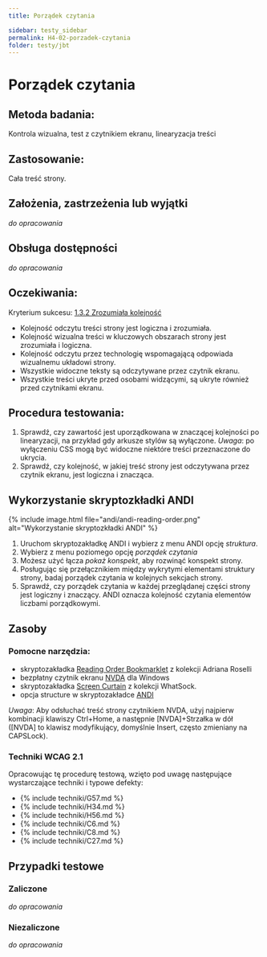 ```yaml
---
title: Porządek czytania

sidebar: testy_sidebar
permalink: H4-02-porzadek-czytania
folder: testy/jbt
---
```



# Porządek czytania

## Metoda badania:
Kontrola wizualna, test z czytnikiem ekranu, linearyzacja treści  

## Zastosowanie:
Cała treść strony.

## Założenia, zastrzeżenia lub wyjątki
_do opracowania_

## Obsługa dostępności
_do opracowania_

## Oczekiwania:
Kryterium sukcesu: [1.3.2 Zrozumiała kolejność](https://wcag.lepszyweb.pl/#meaningful-sequence)
-	Kolejność odczytu treści strony jest logiczna i zrozumiała.
-	Kolejność wizualna treści w kluczowych obszarach strony jest zrozumiała i logiczna.   
-	Kolejność odczytu przez technologię wspomagającą odpowiada wizualnemu układowi strony.
-	Wszystkie widoczne teksty są odczytywane przez czytnik ekranu.
-	Wszystkie treści ukryte przed osobami widzącymi, są ukryte również przed czytnikami ekranu.

## Procedura testowania:
1.	Sprawdź, czy zawartość jest uporządkowana w znaczącej kolejności po linearyzacji, na przykład gdy arkusze stylów są wyłączone. *Uwaga*: po wyłączeniu CSS mogą być widoczne niektóre treści przeznaczone do ukrycia.
2.	Sprawdź, czy kolejność, w jakiej treść strony jest odczytywana przez czytnik ekranu, jest logiczna i znacząca.

## Wykorzystanie skryptozkładki ANDI
{% include image.html file="andi/andi-reading-order.png" alt="Wykorzystanie skryptozkładki ANDI" %}

1.	Uruchom skryptozakładkę ANDI i wybierz z menu ANDI opcję *struktura*.
2.	Wybierz z menu poziomego opcję *porządek czytania*
3.	Możesz użyć łącza *pokaż konspekt*, aby rozwinąć konspekt strony.
4.	Posługując się przełącznikiem między wykrytymi elementami struktury strony, badaj porządek czytania w kolejnych sekcjach strony.
5.	Sprawdź, czy porządek czytania w każdej przeglądanej części strony jest logiczny i znaczący. ANDI oznacza kolejność czytania elementów liczbami porządkowymi.  

## Zasoby

### Pomocne narzędzia:
-	skryptozakładka [Reading Order Bookmarklet](https://adrianroselli.com/2019/04/reading-order-bookmarklet.html) z kolekcji Adriana Roselli
-	bezpłatny czytnik ekranu [NVDA](https://www.nvda.pl/pobierz) dla Windows
-	skryptozakładka [Screen Curtain](http://whatsock.com/training/matrices/screen_curtain.htm) z kolekcji WhatSock.
-	opcja structure w skryptozakładce [ANDI](https://lepszyweb.pl/andi/help/install.html)

*Uwaga*: Aby odsłuchać treść strony czytnikiem NVDA, użyj najpierw kombinacji klawiszy Ctrl+Home, a następnie [NVDA]+Strzałka w dół ([NVDA] to klawisz modyfikujący, domyślnie Insert, często zmieniany na CAPSLock).

### Techniki WCAG 2.1
Opracowując tę procedurę testową, wzięto pod uwagę następujące wystarczające techniki i typowe defekty:

- {% include techniki/G57.md %}
- {% include techniki/H34.md %}
- {% include techniki/H56.md %}
- {% include techniki/C6.md %}
- {% include techniki/C8.md %}
- {% include techniki/C27.md %}


## Przypadki testowe

### Zaliczone
_do opracowania_

### Niezaliczone
_do opracowania_





